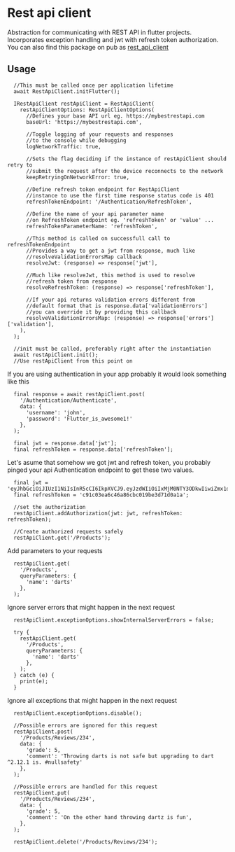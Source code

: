 # Rest api client
Abstraction for communicating with REST API in flutter projects. Incorporates exception handling and jwt with refresh token authorization.
You can also find this package on pub as [rest_api_client](https://pub.dev/packages/rest_api_client)

## Usage
```
  //This must be called once per application lifetime
  await RestApiClient.initFlutter();

  IRestApiClient restApiClient = RestApiClient(
    restApiClientOptions: RestApiClientOptions(
      //Defines your base API url eg. https://mybestrestapi.com
      baseUrl: 'https://mybestrestapi.com',

      //Toggle logging of your requests and responses
      //to the console while debugging
      logNetworkTraffic: true,

      //Sets the flag deciding if the instance of restApiClient should retry to
      //submit the request after the device reconnects to the network
      keepRetryingOnNetworkError: true,

      //Define refresh token endpoint for RestApiClient
      //instance to use the first time response status code is 401
      refreshTokenEndpoint: '/Authentication/RefreshToken',

      //Define the name of your api parameter name
      //on RefreshToken endpoint eg. 'refreshToken' or 'value' ...
      refreshTokenParameterName: 'refreshToken',

      //This method is called on successfull call to refreshTokenEndpoint
      //Provides a way to get a jwt from response, much like
      //resolveValidationErrorsMap callback
      resolveJwt: (response) => response['jwt'],

      //Much like resolveJwt, this method is used to resolve
      //refresh token from response
      resolveRefreshToken: (response) => response['refreshToken'],

      //If your api returns validation errors different from
      //default format that is response.data['validationErrors']
      //you can override it by providing this callback
      resolveValidationErrorsMap: (response) => response['errors']['validation'],
    ),
  );

  //init must be called, preferably right after the instantiation
  await restApiClient.init();
  //Use restApiClient from this point on
```

If you are using authentication in your app probably it would look something like this
```
  final response = await restApiClient.post(
    '/Authentication/Authenticate',
    data: {
      'username': 'john',
      'password': 'Flutter_is_awesome1!'
    },
  );

  final jwt = response.data['jwt'];
  final refreshToken = response.data['refreshToken'];
```

Let's asume that somehow we got jwt and refresh token,
you probably pinged your api Authentication endpoint to get these two values.
```
  final jwt = 'eyJhbGciOiJIUzI1NiIsInR5cCI6IkpXVCJ9.eyJzdWIiOiIxMjM0NTY3ODkwIiwiZmx1dHRlciI6IkZsdXR0ZXIgaXMgYXdlc29tZSIsImNoYWxsZW5nZSI6IllvdSBtYWRlIGl0LCB5b3UgY3JhY2tlZCB0aGUgY29kZS4gWW91J3JlIGF3ZXNvbWUgdG9vLiIsImlhdCI6MTUxNjIzOTAyMn0.5QJz8hhxYsHxShS4hWKdHzcFH_IsQQZAnWSEcHJkspE';
  final refreshToken = 'c91c03ea6c46a86cbc019be3d71d0a1a';

  //set the authorization
  restApiClient.addAuthorization(jwt: jwt, refreshToken: refreshToken);

  //Create authorized requests safely
  restApiClient.get('/Products');
```

Add parameters to your requests
```
  restApiClient.get(
    '/Products',
    queryParameters: {
      'name': 'darts'
    },
  );
```

Ignore server errors that might happen in the next request
```
  restApiClient.exceptionOptions.showInternalServerErrors = false;

  try {
    restApiClient.get(
      '/Products',
      queryParameters: {
        'name': 'darts'
      },
    );
  } catch (e) {
    print(e);
  }
```

Ignore all exceptions that might happen in the next request
```
  restApiClient.exceptionOptions.disable();

  //Possible errors are ignored for this request
  restApiClient.post(
    '/Products/Reviews/234',
    data: {
      'grade': 5,
      'comment': 'Throwing darts is not safe but upgrading to dart ^2.12.1 is. #nullsafety'
    },
  );

  //Possible errors are handled for this request
  restApiClient.put(
    '/Products/Reviews/234',
    data: {
      'grade': 5,
      'comment': 'On the other hand throwing dartz is fun',
    },
  );

  restApiClient.delete('/Products/Reviews/234');
  
```